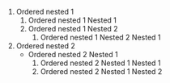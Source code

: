 1. Ordered nested 1
    1. Ordered nested 1 Nested 1
    2. Ordered nested 1 Nested 2
        1. Ordered nested 1 Nested 2 Nested 1
2. Ordered nested 2
    - Ordered nested 2 Nested 1
        1. Ordered nested 2 Nested 1 Nested 1
        2. Ordered nested 2 Nested 1 Nested 2